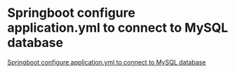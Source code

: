 # Springboot configure application.yml to connect to MySQL database
[Springboot configure application.yml to connect to MySQL database](https://aiwithcloud.com/2022/09/19/springboot_configure_application-yml_to_connect_to_mysql_database/)